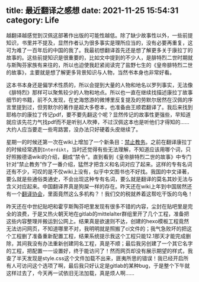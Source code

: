 title: 最近翻译之感想
date: 2021-11-25 15:54:31
category: Life
---

越翻译越感觉到汉佩这部著作出版的可能性越低。除了缺少故事性以外，一些前提知识，书里并不提及，显然作者认为很多事实是理所应当的，没有必要再重复，这可为难了一百年后的中国的我了。我最初想翻译首先还是想了解更多关于康拉丁的故事的。这些前提知识是很重要的，比如文中提到的不少人，是腓特烈二世时期就与斯陶芬家族有来往的，所以也迫使我赶紧阅读完了盐野七生的《皇帝腓特烈二世的故事》，主要就是想了解更多背景知识与人物，当然书本身也非常好看。

这本书本身还是偏学术性质的，所以会提到大量的人物和地名以罗列事实，无法像《腓特烈》那样可以聚焦较少的人物和地点。所以也一直在继续找描述康拉丁故事细节的书籍，前不久发现，在史海悠游的微博里反复提及的劳默尔居然在汉佩的序言里提到过，但劳默尔的著作是超大多卷本，也准备由王顺君翻译了。我后来找到耶格尔的康拉丁传记pdf，要不要先翻这个呢？显然传记的故事性更强些，早知道就应该先花力气找pdf而不是听别人吹捧，不过汉佩这本也是听他们才得知的……大约人应当要走一些弯路罢，没办法只好硬着头皮继续了。

星期一的时候还第一次在wiki上增加了一个新条目：[禁止教务](https://zh.wikipedia.org/wiki/%E7%A6%81%E6%AD%A2%E6%95%99%E5%8A%A1)。之前在翻译康拉丁的时候经常遇到`Interdikt`，当时还觉得有些无法理解，不知道应该用哪个词，只好照搬德语wiki的介绍，翻成“禁令”。直到看到《皇帝腓特烈二世的故事》中专门针对“禁止教务”作了一番介绍，猛然才把含义和名词对应了起来。这样的专有名词还有不少，可叹的是不仅wiki上没有，似乎中文图书也不好找。我国的中文译著，要么就是些通俗类通史，不会出现这种专有名词，要么就是翻译的莫名其妙无法与含义对应起来。中国翻译界真是狗屎一样的存在。昨天还在wiki上年到中国居然还有一个[翻译协会](https://zh.wikipedia.org/wiki/%E4%B8%AD%E5%9B%BD%E7%BF%BB%E8%AF%91%E5%8D%8F%E4%BC%9A)，里面竟然这么多机构？！我们交的税就养着这帮吃干饭的乌龟！

昨天还在中世纪贴吧和霍亨斯陶芬吧里发现有很多不错的内容，尘封在贴吧里是完全的浪费，于是又热火朝天地在gitlab的mittelalter群组里开了几个工程，准备把这些内容整理并搬运到公网上。结果真是欲速则不达，创建的hexo模板工程竟然无法访问网页，不知道哪里不对，我明明就是照搬了ci文件的；我气急败坏的把这个工程删了准备重新配置工程，结果系统提示我这个工程只能12.1那天才能完成删除，其间我没有办法重新创建同名工程，真是不顺；最后我另创建了一个其它名字的工程，把配置一一设置好，终于能访问了！然而网页却没有展示期望的样式，我查了半天发现是style.css这个文件加载不出来，匪夷所思的错误！我已经开启所有人可访问这个选项了啊，最后我只好认定是gitlab的某种bug，于是整个下午就这样过去了，今天再一试依旧无法加载，真是烦人啊……
